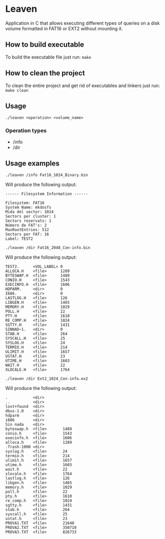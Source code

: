 # Leaven

Application in C that allows executing different types of queries on a disk
volume formatted in FAT16 or EXT2 without mounting it.

## How to build executable

To build the executable file just run:
`make`

## How to clean the project

To clean the entire project and get rid of executables and linkers just run:
`make clean`

## Usage

`./leaven <operation> <volume_name>`

### Operation types

* /info
* /dir

## Usage examples

`./leaven /info Fat16_1024_Binary.bin`

Will produce the following output:

	------ Filesystem Information ------

	Filesystem: FAT16
	System Name: mkdosfs
	Mida del sector: 1024
	Sectors per cluster: 1
	Sectors reservats: 1
	Número de FAT's: 2
	MaxRootEntries: 512
	Sectors per FAT: 16
	Label: TEST2

`./leaven /dir Fat16_2048_Con-info.bin`

Will produce the following output:

	TEST2.		<VOL_LABEL>	0
	ALLOCA.H	<file>		1289
	BYTESWAP.H	<file>		1489
	CONIO.H		<file>		1543
	EXECINFO.H	<file>		1606
	HDPARM.		<dir>		0
	I686.		<dir>		0
	LASTLOG.H	<file>		126
	LIBGEN.H	<file>		1465
	MEMORY.H	<file>		1029
	POLL.H		<file>		22
	PTY.H		<file>		1610
	RE_COMP.H	<file>		1024
	SGTTY.H		<file>		1431
	SINNAD~1.	<dir>		0
	STAB.H		<file>		264
	SYSCALL.H	<file>		25
	SYSLOG.H	<file>		24
	TERMIO.H	<file>		214
	ULIMIT.H	<file>		1657
	USTAT.H		<file>		23
	UTIME.H		<file>		1603
	WAIT.H		<file>		22
	XLOCALE.H	<file>		1764

`./leaven /dir Ext2_1024_Con-info.ex2`

Will produce the following output:

	.			<dir>
	..			<dir>
	lost+found	<dir>
	dbus-1.0	<dir>
	hdparm		<dir>
	i686		<dir>
	Sin nada	<dir>
	byteswap.h	<file>		 1489
	conio.h		<file>		 1543
	execinfo.h	<file>		 1606
	alloca.h	<file>		 1289
	.Trash-1000	<dir>
	syslog.h	<file>		 24
	termio.h	<file>		 214
	ulimit.h	<file>		 1657
	utime.h		<file>		 1603
	wait.h		<file>		 22
	xlocale.h	<file>		 1764
	lastlog.h	<file>		 126
	libgen.h	<file>		 1465
	memory.h	<file>		 1029
	poll.h		<file>		 22
	pty.h		<file>		 1610
	re_comp.h	<file>		 1024
	sgtty.h		<file>		 1431
	stab.h		<file>		 264
	syscall.h	<file>		 25
	ustat.h		<file>		 23
	PROVA1.TXT	<file>		 21640
	PROVA2.TXT	<file>		 350710
	PROVA3.TXT	<file>		 826733
